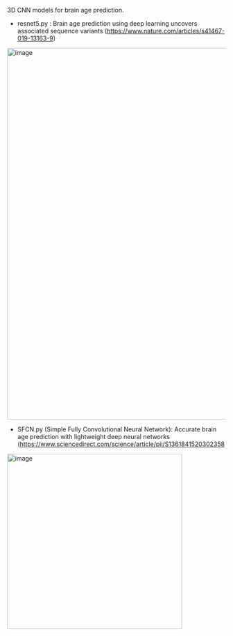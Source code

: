 3D CNN models for brain age prediction.

- resnet5.py : Brain age prediction using deep learning uncovers associated sequence variants
(https://www.nature.com/articles/s41467-019-13163-9)
<img width="854" alt="image" src="https://user-images.githubusercontent.com/45024298/162145427-00eea805-1a6c-4403-8c44-30dc5e991be1.png">

- SFCN.py (Simple Fully Convolutional Neural Network): Accurate brain age prediction with lightweight deep neural networks
(https://www.sciencedirect.com/science/article/pii/S1361841520302358
<img width="403" alt="image" src="https://user-images.githubusercontent.com/45024298/162164172-49efdfa6-ef5b-40f2-af53-ddb0553cc8cf.png">

